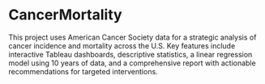 # CancerMortality
This project uses American Cancer Society data for a strategic analysis of cancer incidence and mortality across the U.S. Key features include interactive Tableau dashboards, descriptive statistics, a linear regression model using 10 years of data, and a comprehensive report with actionable recommendations for targeted interventions.
